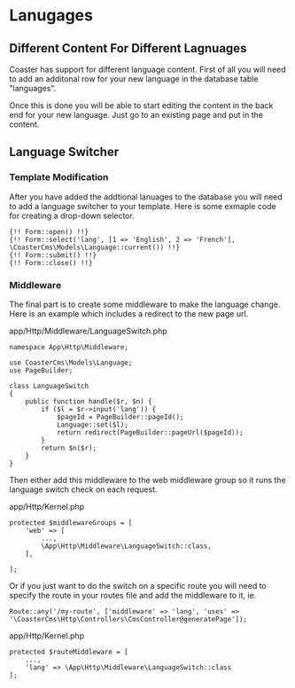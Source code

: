 # Lanugages

## Different Content For Different Lagnuages

Coaster has support for different language content. First of all you will need to add an additonal row for your new language in the database table "languages".

Once this is done you will be able to start editing the content in the back end for your new language. Just go to an existing page and put in the content.

## Language Switcher

### Template Modification

After you have added the addtional lanuages to the database you will need to add a language switcher to your template. Here is some exmaple code for creating a drop-down selector.

```
{!! Form::open() !!}
{!! Form::select('lang', [1 => 'English', 2 => 'French'], \CoasterCms\Models\Language::current()) !!}
{!! Form::submit() !!}
{!! Form::close() !!}
```

### Middleware

The final part is to create some middleware to make the language change. Here is an example which includes a redirect to the new page url.

app/Http/Middleware/LanguageSwitch.php
```
namespace App\Http\Middleware;

use CoasterCms\Models\Language;
use PageBuilder;

class LanguageSwitch
{
    public function handle($r, $n) {
        if ($l = $r->input('lang')) {
            $pageId = PageBuilder::pageId();
            Language::set($l);
            return redirect(PageBuilder::pageUrl($pageId));
        }
        return $n($r);
    }
}
```

Then either add this middleware to the web middleware group so it runs the language switch check on each request.

app/Http/Kernel.php
```
protected $middlewareGroups = [
    'web' => [
        ...,
        \App\Http\Middleware\LanguageSwitch::class,
    ],

];
```

Or if you just want to do the switch on a specific route you will need to specify the route in your routes file and add the middleware to it, ie.

`Route::any('/my-route', ['middleware' => 'lang', 'uses' => '\CoasterCms\Http\Controllers\CmsController@generatePage']);`

app/Http/Kernel.php
```
protected $routeMiddleware = [
    ...,
    'lang' => \App\Http\Middleware\LanguageSwitch::class
];
```
